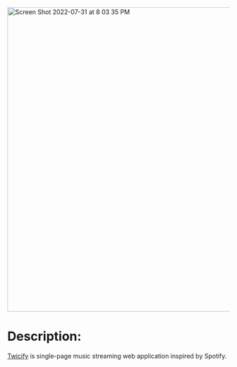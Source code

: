<img width="690" alt="Screen Shot 2022-07-31 at 8 03 35 PM" src="https://user-images.githubusercontent.com/38708266/183091996-2cd4feb9-fd2d-41b5-8752-4b58e1665a5c.png"> 

# Description: 

 <a href="https://github.com/MichaelNgCen/Twicify" target=”_blank”>Twicify</a> is single-page music streaming web application inspired by Spotify.
 
 
 
